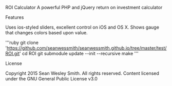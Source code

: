 ROI Calculator
A powerful PHP and jQuery return on investment calculator

Features

Uses ios-styled sliders, excellent control on iOS and OS X.
Shows gauge that changes colors based upon value. 

'''ruby
git clone 'https://github.com/seanwessmith/seanwessmith.github.io/tree/master/test/ROI.git'
cd ROI
git submodule update --init --recursive
make
'''

License

Copyright 2015 Sean Wesley Smith. All rights reserved. Content licensed under the GNU General Public License v3.0
